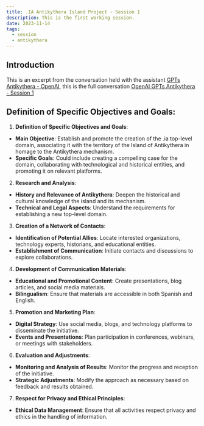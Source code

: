 ```yaml
---
title: .IA Antikythera Island Project - Session 1
description: This is the first working session.
date: 2023-11-14
tags:
  - session
  - antikythera
---
```


## Introduction

This is an excerpt from the conversation held with the assistant [GPTs Antikythera - OpenAI](https://chat.openai.com/g/g-fnpHOClUW-anticitera), this is the full conversation [OpenAI GPTs Antikythera - Session 1](https://chat.openai.com/share/f89e60c3-e351-46e5-a8d7-3e04a6782f4e)

## Definition of Specific Objectives and Goals:

1. **Definition of Specific Objectives and Goals**:
  - **Main Objective**: Establish and promote the creation of the .ia top-level domain, associating it with the territory of the Island of Antikythera in homage to the Antikythera mechanism.
  - **Specific Goals**: Could include creating a compelling case for the domain, collaborating with technological and historical entities, and promoting it on relevant platforms.
2. **Research and Analysis**:
  - **History and Relevance of Antikythera**: Deepen the historical and cultural knowledge of the island and its mechanism.
  - **Technical and Legal Aspects**: Understand the requirements for establishing a new top-level domain.
3. **Creation of a Network of Contacts**:
  - **Identification of Potential Allies**: Locate interested organizations, technology experts, historians, and educational entities.
  - **Establishment of Communication**: Initiate contacts and discussions to explore collaborations.
4. **Development of Communication Materials**:
  - **Educational and Promotional Content**: Create presentations, blog articles, and social media materials.
  - **Bilingualism**: Ensure that materials are accessible in both Spanish and English.
5. **Promotion and Marketing Plan**:
  - **Digital Strategy**: Use social media, blogs, and technology platforms to disseminate the initiative.
  - **Events and Presentations**: Plan participation in conferences, webinars, or meetings with stakeholders.
6. **Evaluation and Adjustments**:
  - **Monitoring and Analysis of Results**: Monitor the progress and reception of the initiative.
  - **Strategic Adjustments**: Modify the approach as necessary based on feedback and results obtained.
7. **Respect for Privacy and Ethical Principles**:
  - **Ethical Data Management**: Ensure that all activities respect privacy and ethics in the handling of information.
